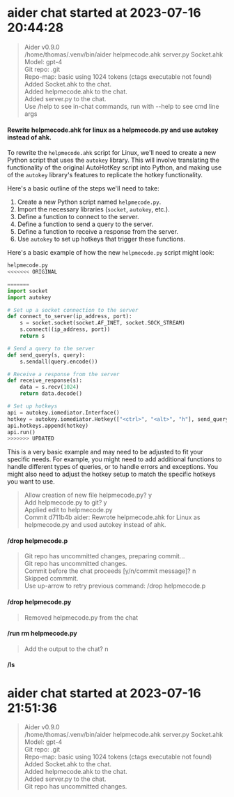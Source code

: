 
# aider chat started at 2023-07-16 20:44:28

> Aider v0.9.0  
> /home/thomas/.venv/bin/aider helpmecode.ahk server.py Socket.ahk  
> Model: gpt-4  
> Git repo: .git  
> Repo-map: basic using 1024 tokens (ctags executable not found)  
> Added Socket.ahk to the chat.  
> Added helpmecode.ahk to the chat.  
> Added server.py to the chat.  
> Use /help to see in-chat commands, run with --help to see cmd line args  

#### Rewrite helpmecode.ahk for linux as a helpmecode.py and use autokey instead of ahk.  

To rewrite the `helpmecode.ahk` script for Linux, we'll need to create a new Python script that uses the `autokey` library. This will involve translating the functionality of the original AutoHotKey script into Python, and making use of the `autokey` library's features to replicate the hotkey functionality.

Here's a basic outline of the steps we'll need to take:

1. Create a new Python script named `helpmecode.py`.
2. Import the necessary libraries (`socket`, `autokey`, etc.).
3. Define a function to connect to the server.
4. Define a function to send a query to the server.
5. Define a function to receive a response from the server.
6. Use `autokey` to set up hotkeys that trigger these functions.

Here's a basic example of how the new `helpmecode.py` script might look:

```python
helpmecode.py
<<<<<<< ORIGINAL

=======
import socket
import autokey

# Set up a socket connection to the server
def connect_to_server(ip_address, port):
    s = socket.socket(socket.AF_INET, socket.SOCK_STREAM)
    s.connect((ip_address, port))
    return s

# Send a query to the server
def send_query(s, query):
    s.sendall(query.encode())

# Receive a response from the server
def receive_response(s):
    data = s.recv(1024)
    return data.decode()

# Set up hotkeys
api = autokey.iomediator.Interface()
hotkey = autokey.iomediator.Hotkey(["<ctrl>", "<alt>", "h"], send_query)
api.hotkeys.append(hotkey)
api.run()
>>>>>>> UPDATED
```

This is a very basic example and may need to be adjusted to fit your specific needs. For example, you might need to add additional functions to handle different types of queries, or to handle errors and exceptions. You might also need to adjust the hotkey setup to match the specific hotkeys you want to use.

> Allow creation of new file helpmecode.py? y  
> Add helpmecode.py to git? y  
> Applied edit to helpmecode.py  
> Commit d711b4b aider: Rewrote helpmecode.ahk for Linux as helpmecode.py and used autokey instead of ahk.  

#### /drop helpmecode.p  
> Git repo has uncommitted changes, preparing commit...  
> Git repo has uncommitted changes.  
> Commit before the chat proceeds [y/n/commit message]? n  
> Skipped commmit.  
> Use up-arrow to retry previous command: /drop helpmecode.p  

#### /drop helpmecode.py  
> Removed helpmecode.py from the chat  

#### /run rm helpmecode.py  
>  
> Add the output to the chat? n  

#### /ls  

# aider chat started at 2023-07-16 21:51:36

> Aider v0.9.0  
> /home/thomas/.venv/bin/aider helpmecode.ahk server.py Socket.ahk  
> Model: gpt-4  
> Git repo: .git  
> Repo-map: basic using 1024 tokens (ctags executable not found)  
> Added Socket.ahk to the chat.  
> Added helpmecode.ahk to the chat.  
> Added server.py to the chat.  
> Git repo has uncommitted changes.  
